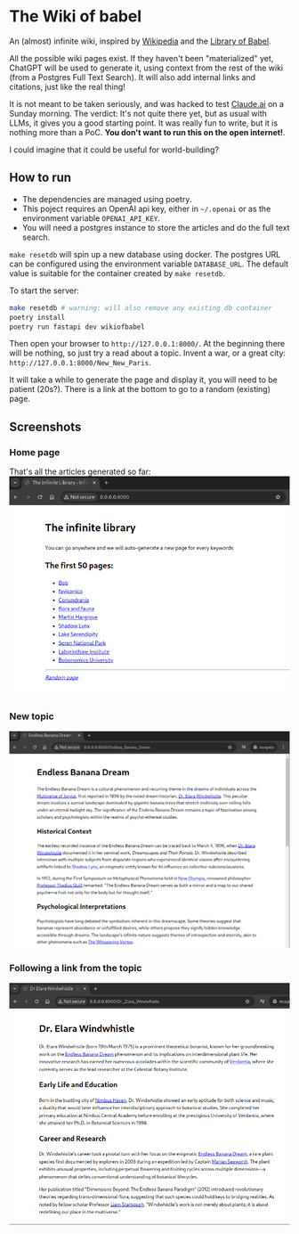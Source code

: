 # The Wiki of babel

An (almost) infinite wiki, inspired by [Wikipedia](https://en.wikipedia.org/) and the [Library of Babel](https://libraryofbabel.info/).

All the possible wiki pages exist. If they haven't been "materialized" yet, ChatGPT will be used to generate it, using context from the rest of the wiki (from a Postgres Full Text Search). It will also add internal links and citations, just like the real thing!

It is not meant to be taken seriously, and was hacked to test [Claude.ai](https://claude.ai/) on a Sunday morning. The verdict: It's not quite there yet, but as usual with LLMs, it gives you a good starting point. It was really fun to write, but it is nothing more than a PoC. **You don't want to run this on the open internet!**.

I could imagine that it could be useful for world-building?

## How to run

- The dependencies are managed using poetry.
- This poject requires an OpenAI api key, either in `~/.openai` or as the environment variable `OPENAI_API_KEY`.
- You will need a postgres instance to store the articles and do the full text search.

`make resetdb` will spin up a new database using docker. The postgres URL can be configured using the environment variable `DATABASE_URL`. The default value is suitable for the container created by `make resetdb`.

To start the server:

```bash
make resetdb # warning: will also remove any existing db container
poetry install
poetry run fastapi dev wikiofbabel
```

Then open your browser to `http://127.0.0.1:8000/`. At the beginning there will be nothing, so just try a read about a topic. Invent a war, or a great city: `http://127.0.0.1:8000/New_New_Paris`.

It will take a while to generate the page and display it, you will need to be patient (20s?). There is a link at the bottom to go to a random (existing) page.

## Screenshots

### Home page
That's all the articles generated so far:
![Home page](screenshots/infinite_home.png)

### New topic
![New topic](screenshots/infinite_banana.png)

### Following a link from the topic
![Following a link](screenshots/infinite_elara.png)
